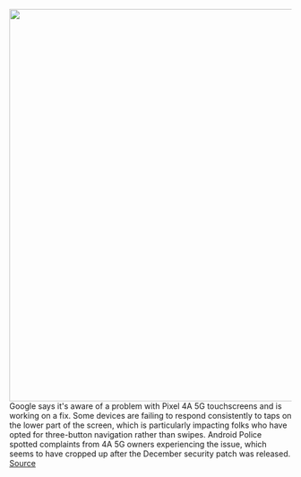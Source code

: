 <img src='https://cdn.vox-cdn.com/thumbor/1adorsAICserVBuUcIQIiAi1zDc=/0x0:2040x1360/1200x800/filters:focal(857x517:1183x843)/cdn.vox-cdn.com/uploads/chorus_image/image/68665253/akrales_201013_4137_0289.0.0.jpg' width='700px' /><br/>
Google says it's aware of a problem with Pixel 4A 5G touchscreens and is working on a fix. Some devices are failing to respond consistently to taps on the lower part of the screen, which is particularly impacting folks who have opted for three-button navigation rather than swipes. Android Police spotted complaints from 4A 5G owners experiencing the issue, which seems to have cropped up after the December security patch was released.
<a href='https://www.theverge.com/2021/1/13/22230007/google-pixel-4a-5g-touchscreen-issue'> Source <a/>